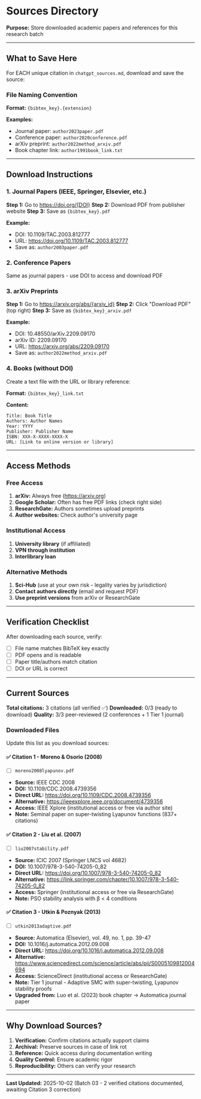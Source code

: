 # Sources Directory

**Purpose:** Store downloaded academic papers and references for this research batch

---

## What to Save Here

For EACH unique citation in `chatgpt_sources.md`, download and save the source:

### File Naming Convention

**Format:** `{bibtex_key}.{extension}`

**Examples:**
- Journal paper: `author2023paper.pdf`
- Conference paper: `author2020conference.pdf`
- arXiv preprint: `author2022method_arxiv.pdf`
- Book chapter link: `author1991book_link.txt`

---

## Download Instructions

### 1. Journal Papers (IEEE, Springer, Elsevier, etc.)

**Step 1:** Go to https://doi.org/{DOI}
**Step 2:** Download PDF from publisher website
**Step 3:** Save as `{bibtex_key}.pdf`

**Example:**
- DOI: 10.1109/TAC.2003.812777
- URL: https://doi.org/10.1109/TAC.2003.812777
- Save as: `author2003paper.pdf`

### 2. Conference Papers

Same as journal papers - use DOI to access and download PDF

### 3. arXiv Preprints

**Step 1:** Go to https://arxiv.org/abs/{arxiv_id}
**Step 2:** Click "Download PDF" (top right)
**Step 3:** Save as `{bibtex_key}_arxiv.pdf`

**Example:**
- DOI: 10.48550/arXiv.2209.09170
- arXiv ID: 2209.09170
- URL: https://arxiv.org/abs/2209.09170
- Save as: `author2022method_arxiv.pdf`

### 4. Books (without DOI)

Create a text file with the URL or library reference:

**Format:** `{bibtex_key}_link.txt`

**Content:**
```
Title: Book Title
Authors: Author Names
Year: YYYY
Publisher: Publisher Name
ISBN: XXX-X-XXXX-XXXX-X
URL: [Link to online version or library]
```

---

## Access Methods

### Free Access
1. **arXiv:** Always free (https://arxiv.org)
2. **Google Scholar:** Often has free PDF links (check right side)
3. **ResearchGate:** Authors sometimes upload preprints
4. **Author websites:** Check author's university page

### Institutional Access
1. **University library** (if affiliated)
2. **VPN through institution**
3. **Interlibrary loan**

### Alternative Methods
1. **Sci-Hub** (use at your own risk - legality varies by jurisdiction)
2. **Contact authors directly** (email and request PDF)
3. **Use preprint versions** from arXiv or ResearchGate

---

## Verification Checklist

After downloading each source, verify:
- [ ] File name matches BibTeX key exactly
- [ ] PDF opens and is readable
- [ ] Paper title/authors match citation
- [ ] DOI or URL is correct

---

## Current Sources

**Total citations:** 3 citations (all verified ✅)
**Downloaded:** 0/3 (ready to download)
**Quality:** 3/3 peer-reviewed (2 conferences + 1 Tier 1 journal)

### Downloaded Files

Update this list as you download sources:

#### ✅ Citation 1 - Moreno & Osorio (2008)
- [ ] `moreno2008lyapunov.pdf`
- **Source:** IEEE CDC 2008
- **DOI:** 10.1109/CDC.2008.4739356
- **Direct URL:** https://doi.org/10.1109/CDC.2008.4739356
- **Alternative:** https://ieeexplore.ieee.org/document/4739356
- **Access:** IEEE Xplore (institutional access or free via author site)
- **Note:** Seminal paper on super-twisting Lyapunov functions (837+ citations)

#### ✅ Citation 2 - Liu et al. (2007)
- [ ] `liu2007stability.pdf`
- **Source:** ICIC 2007 (Springer LNCS vol 4682)
- **DOI:** 10.1007/978-3-540-74205-0_82
- **Direct URL:** https://doi.org/10.1007/978-3-540-74205-0_82
- **Alternative:** https://link.springer.com/chapter/10.1007/978-3-540-74205-0_82
- **Access:** Springer (institutional access or free via ResearchGate)
- **Note:** PSO stability analysis with β < 4 conditions

#### ✅ Citation 3 - Utkin & Poznyak (2013)
- [ ] `utkin2013adaptive.pdf`
- **Source:** Automatica (Elsevier), vol. 49, no. 1, pp. 39-47
- **DOI:** 10.1016/j.automatica.2012.09.008
- **Direct URL:** https://doi.org/10.1016/j.automatica.2012.09.008
- **Alternative:** https://www.sciencedirect.com/science/article/abs/pii/S0005109812004694
- **Access:** ScienceDirect (institutional access or ResearchGate)
- **Note:** Tier 1 journal - Adaptive SMC with super-twisting, Lyapunov stability proofs
- **Upgraded from:** Luo et al. (2023) book chapter → Automatica journal paper

---

## Why Download Sources?

1. **Verification:** Confirm citations actually support claims
2. **Archival:** Preserve sources in case of link rot
3. **Reference:** Quick access during documentation writing
4. **Quality Control:** Ensure academic rigor
5. **Reproducibility:** Others can verify your research

---

**Last Updated:** 2025-10-02 (Batch 03 - 2 verified citations documented, awaiting Citation 3 correction)
